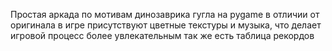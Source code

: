 Простая аркада по мотивам динозаврика гугла на pygame 
в отличии от оригинала в игре присутствуют цветные текстуры и музыка, что делает игровой процесс более увлекательным
так же есть таблица рекордов
